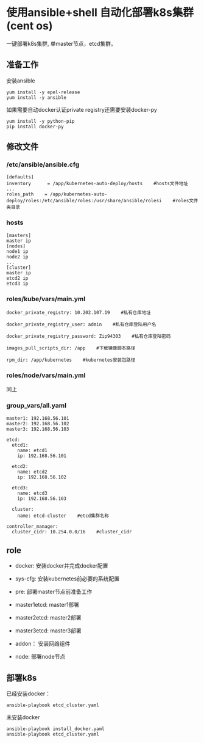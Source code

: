 # 使用ansible+shell 自动化部署k8s集群(cent os)

一键部署k8s集群, 单master节点，etcd集群。

## 准备工作

安装ansible
```
yum install -y epel-release
yum install -y ansible
```
如果需要自动docker认证private registry还需要安装docker-py
```
yum install -y python-pip
pip install docker-py
```

## 修改文件

### /etc/ansible/ansible.cfg

```
[defaults]
inventory      = /app/kubernetes-auto-deploy/hosts    #hosts文件地址
...
roles_path    = /app/kubernetes-auto-deploy/roles:/etc/ansible/roles:/usr/share/ansible/rolesi    #roles文件夹目录
```

### hosts

```
[masters]
master ip
[nodes]
node1 ip
node2 ip
...
[cluster]
master ip
etcd2 ip
etcd3 ip
```

### roles/kube/vars/main.yml

```
docker_private_registry: 10.202.107.19    #私有仓库地址

docker_private_registry_user: admin    #私有仓库登陆用户名

docker_private_registry_password: Zip94303    #私有仓库登陆密码

images_pull_scripts_dir: /app    #下载镜像脚本路径

rpm_dir: /app/kubernetes    #kubernetes安装包路径
```

### roles/node/vars/main.yml

同上

### group_vars/all.yaml

```
master1: 192.168.56.101
master2: 192.168.56.102
master3: 192.168.56.103

etcd:
  etcd1:
    name: etcd1
    ip: 192.168.56.101

  etcd2:
    name: etcd2
    ip: 192.168.56.102

  etcd3:
    name: etcd3
    ip: 192.168.56.103

  cluster:
    name: etcd-cluster    #etcd集群名称

controller_manager:
  cluster_cidr: 10.254.0.0/16    #cluster_cidr

```

## role

- docker: 安装docker并完成docker配置

- sys-cfg: 安装kubernetes前必要的系统配置

- pre: 部署master节点前准备工作

- master1etcd: master1部署

- master2etcd: master2部署

- master3etcd: master3部署

- addon： 安装网络组件

- node: 部署node节点

## 部署k8s

已经安装docker：

```
ansible-playbook etcd_cluster.yaml
```

未安装docker

```
ansible-playbook install_docker.yaml
ansible-playbook etcd_cluster.yaml
```

